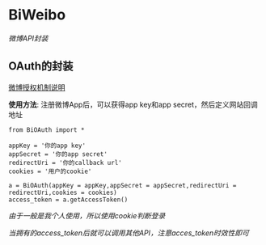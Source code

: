 # BiWeibo

*微博API封装*

## OAuth的封装

[微博授权机制说明](http://open.weibo.com/wiki/%E6%8E%88%E6%9D%83%E6%9C%BA%E5%88%B6%E8%AF%B4%E6%98%8E)

**使用方法**: 注册微博App后，可以获得app key和app secret，然后定义网站回调地址
```
from BiOAuth import *

appKey = '你的app key'
appSecret = '你的app secret'
redirectUri = '你的callback url'
cookies = '用户的cookie'

a = BiOAuth(appKey = appKey,appSecret = appSecret,redirectUri = redirectUri,cookies = cookies)
access_token = a.getAccessToken()
```

*由于一般是我个人使用，所以使用cookie判断登录*

*当拥有的access_token后就可以调用其他API，注意acces_token时效性即可*

